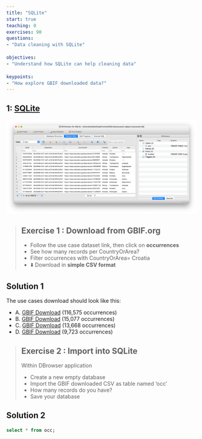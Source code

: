 ```yaml
---
title: "SQLite"
start: true
teaching: 0
exercises: 90
questions:
- "Data cleaning with SQLite"

objectives:
- "Understand how SQLite can help cleaning data"

keypoints:
- "How explore GBIF downloaded data?"
---
```



## 1: [SQLite](https://docs.google.com/presentation/d/1oMPNqm4tU9BwnUo1zJxI0nlXMPfIljYeAqh4vEdJZ_0/edit?usp=sharing)

![SQLite](../assets/img/SQLite.png)

> ## Exercise 1 : Download from GBIF.org
> 
> - Follow the use case dataset link, then click on **occurrences**
> - See how many records per CountryOrArea?
> - Filter occurrences with CountryOrArea= Croatia
> - ⬇️ Download in **simple CSV format**
>

## Solution 1
The use cases download should look like this:
- A. [GBIF Download](https://doi.org/10.15468/dl.t2hj6v) (116,575 occurrences)
- B. [GBIF Download](https://doi.org/10.15468/dl.6gfwt3) (15,077 occurrences)
- C. [GBIF Download](https://doi.org/10.15468/dl.qy93m6) (13,668 occurrences)
- D. [GBIF Download](https://doi.org/10.15468/dl.6mf27m) (9,723 occurrences)

> ## Exercise 2 : Import into SQLite
> 
> Within DBrowser application
> - Create a new empty database    
> - Import the GBIF downloaded CSV as table named ‘occ’
> - How many records do you have?
> - Save your database

## Solution 2
```sql
select * from occ; 
```
